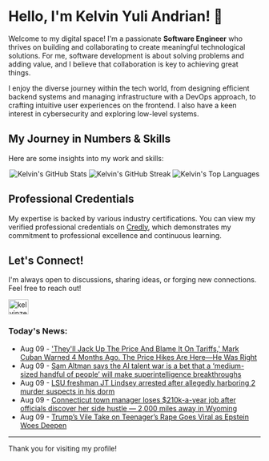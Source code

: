 # Hello, I'm Kelvin Yuli Andrian! 👋

Welcome to my digital space! I'm a passionate **Software Engineer** who thrives on building and collaborating to create meaningful technological solutions. For me, software development is about solving problems and adding value, and I believe that collaboration is key to achieving great things.

I enjoy the diverse journey within the tech world, from designing efficient backend systems and managing infrastructure with a DevOps approach, to crafting intuitive user experiences on the frontend. I also have a keen interest in cybersecurity and exploring low-level systems.

## My Journey in Numbers & Skills

Here are some insights into my work and skills:

<p align="center">
  <img src="https://github-readme-stats.vercel.app/api?username=kelvinzer0&show_icons=true&theme=radical" alt="Kelvin's GitHub Stats" />
  <img src="https://github-readme-streak-stats.herokuapp.com/?user=kelvinzer0&theme=radical" alt="Kelvin's GitHub Streak" />
  <img src="https://github-readme-stats.vercel.app/api/top-langs/?username=kelvinzer0&layout=compact&theme=radical" alt="Kelvin's Top Languages" />
</p>

## Professional Credentials

My expertise is backed by various industry certifications. You can view my verified professional credentials on [Credly](https://www.credly.com/users/kelvin-yuli-andrian/badges), which demonstrates my commitment to professional excellence and continuous learning.

## Let's Connect!

I'm always open to discussions, sharing ideas, or forging new connections. Feel free to reach out!

<p align="left">
    <a href="https://linkedin.com/in/kelvinzero" target="blank"><img align="center" src="https://cdn.jsdelivr.net/npm/simple-icons@3.0.1/icons/linkedin.svg" alt="kelvinzero" height="30" width="40" /></a>
</p>

### Today's News:

<!-- feed start -->
- Aug 09 - ['They'll Jack Up The Price And Blame It On Tariffs,' Mark Cuban Warned 4 Months Ago. The Price Hikes Are Here—He Was Right](https://finance.yahoo.com/news/theyll-jack-price-blame-tariffs-232107545.html)
- Aug 09 - [Sam Altman says the AI talent war is a bet that a ‘medium-sized handful of people’ will make superintelligence breakthroughs](https://finance.yahoo.com/news/sam-altman-says-ai-talent-231956181.html)
- Aug 09 - [LSU freshman JT Lindsey arrested after allegedly harboring 2 murder suspects in his dorm](https://sports.yahoo.com/college-football/breaking-news/article/lsu-freshman-jt-lindsey-arrested-after-allegedly-harboring-2-murder-suspects-in-his-dorm-223649708.html)
- Aug 09 - [Connecticut town manager loses $210k-a-year job after officials discover her side hustle — 2,000 miles away in Wyoming](https://finance.yahoo.com/news/connecticut-town-manager-pulls-down-211634941.html)
- Aug 09 - [Trump’s Vile Take on Teenager’s Rape Goes Viral as Epstein Woes Deepen](https://www.yahoo.com/news/articles/trump-vile-teenager-rape-goes-202714336.html)
<!-- feed end -->

---

Thank you for visiting my profile!